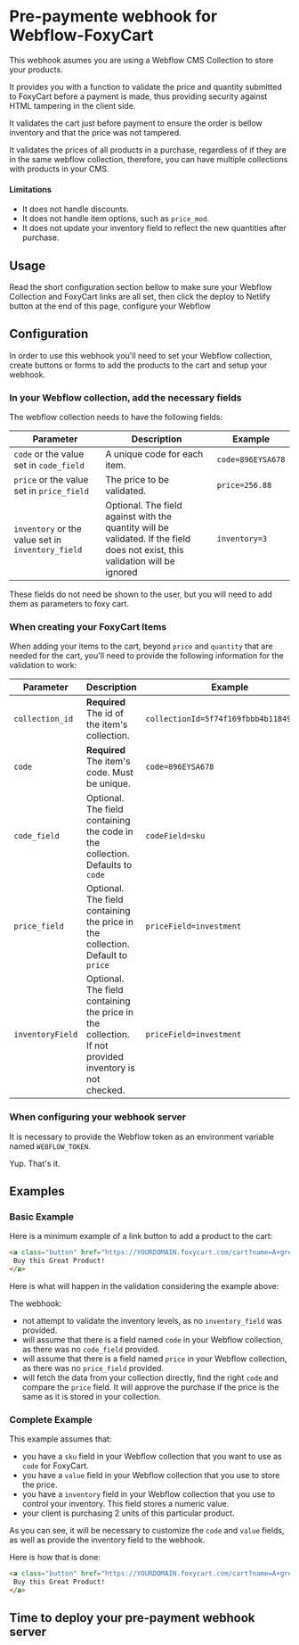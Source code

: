 # Pre-paymente webhook for Webflow-FoxyCart 

This webhook asumes you are using a Webflow CMS Collection to store your products.

It provides you with a function to validate the price and quantity submitted to FoxyCart before a payment is made, thus providing security against HTML tampering in the client side.

It validates the cart just before payment to ensure the order is bellow inventory and that the price was not tampered.

It validates the prices of all products in a purchase, regardless of if they are in the same webflow collection, therefore, you can have multiple collections with products in your CMS.

#### Limitations

- It does not handle discounts.
- It does not handle item options, such as `price_mod`.
- It does not update your inventory field to reflect the new quantities after purchase.

## Usage

Read the short configuration section bellow to make sure your Webflow Collection
and FoxyCart links are all set, then click the deploy to Netlify button at the end of this page, configure your Webflow 


## Configuration

In order to use this webhook you'll need to set your Webflow collection, create buttons or forms to add the products to the cart and setup your webhook.

### In your Webflow collection, add the necessary fields

The webflow collection needs to have the following fields:

| Parameter                                        | Description                                                                                                                  | Example                                |
| ------------------------------------------------ | ---------------------------------------------------------------------------------------------------------------------------- | -------------------------------------- |
| `code` or the value set in `code_field`          | A unique code for each item.                                                                                                 | `code=896EYSA678`                      |
| `price` or the value set in `price_field`        | The price to be validated.                                                                                                   | `price=256.88`                         |
| `inventory` or the value set in `inventory_field`| Optional. The field against with the quantity will be validated. If the field does not exist, this validation will be ignored| `inventory=3`                           |

These fields do not need be shown to the user, but you will need to add them as parameters to foxy cart.


### When creating your FoxyCart Items

When adding your items to the cart,  beyond `price` and `quantity` that are needed for the cart, you'll need to provide the following information for the validation to work:


| Parameter                | Description                                                                                               | Example                                |
| ------------------------ | ----------------------------------------------------------------------------------------------------------- | -------------------------------------- |
| `collection_id`          | **Required** The id of the item's collection.                                                               | `collectionId=5f74f169fbbb4b118497207a`|
| `code`                   | **Required** The item's code. Must be unique.                                                               | `code=896EYSA678`                      |
| `code_field`             | Optional. The field containing the code in the collection. Defaults to `code`                               | `codeField=sku`                        |
| `price_field`            | Optional. The field containing the price in the collection. Default to `price`                              | `priceField=investment`                |
| `inventoryField`         | Optional. The field containing the price in the collection. If not provided inventory is not checked.       | `priceField=investment`                |

### When configuring your webhook server

It is necessary to provide the Webflow token as an environment variable named `WEBFLOW_TOKEN`.

Yup. That's it.

## Examples


### Basic Example
Here is a minimum example of a link button to add a product to the cart:

```html
<a class="button" href="https://YOURDOMAIN.foxycart.com/cart?name=A+great+product&price=5&code=123456&collection_id=123047812340791234">
 Buy this Great Product!
</a>
```

Here is what will happen in the validation considering the example above:

The webhook:

- not attempt to validate the inventory levels, as no `inventory_field` was provided.
- will assume that there is a field named `code` in your Webflow collection, as there was no `code_field` provided.
- will assume that there is a field named `price` in your Webflow collection, as there was no `price_field` provided.
- will fetch the data from your collection directly, find the right `code` and compare the `price` field. It will approve the purchase if the price is the same as it is stored in your collection.

### Complete Example

This example assumes that:

- you have a `sku` field in your Webflow collection that you want to use as `code` for FoxyCart.
- you have a `value` field in your Webflow collection that you use to store the price.
- you have a `inventory` field in your Webflow collection that you use to control your inventory. This field stores a numeric value.
- your client is purchasing 2 units of this particular product.

As you can see, it will be necessary to customize the `code` and `value` fields, as well as provide the inventory field to the webhook.

Here is how that is done:

```html
<a class="button" href="https://YOURDOMAIN.foxycart.com/cart?name=A+great+product&price=5&price_field=value&code=123456&code_field=sku&quantity=2&inventory_field=inventory&collection_id=123047812340791234">
 Buy this Great Product!
</a>
```

## Time to deploy your pre-payment webhook server


